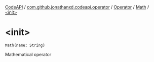 [CodeAPI](../../../index.md) / [com.github.jonathanxd.codeapi.operator](../../index.md) / [Operator](../index.md) / [Math](index.md) / [&lt;init&gt;](.)

# &lt;init&gt;

`Math(name: String)`

Mathematical operator

